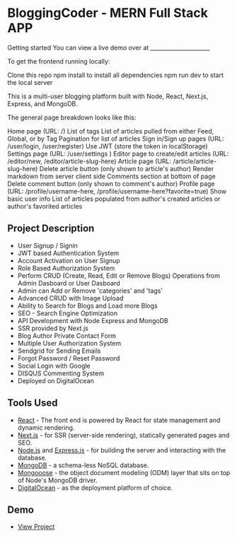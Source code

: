 # BloggingCoder - MERN Full Stack APP

Getting started
You can view a live demo over at _____________________

To get the frontend running locally:

Clone this repo
npm install to install all dependencies
npm run dev to start the local server

This is a multi-user blogging platform built with Node, React, Next.js, Express, and MongoDB.

The general page breakdown looks like this:

Home page (URL: /)
List of tags
List of articles pulled from either Feed, Global, or by Tag
Pagination for list of articles
Sign in/Sign up pages (URL: /user/login, /user/register)
Use JWT (store the token in localStorage)
Settings page (URL: /user/settings )
Editor page to create/edit articles (URL: /editor/new, /editor/article-slug-here)
Article page (URL: /article/article-slug-here)
Delete article button (only shown to article's author)
Render markdown from server client side
Comments section at bottom of page
Delete comment button (only shown to comment's author)
Profile page (URL: /profile/username-here, /profile/username-here?favorite=true)
Show basic user info
List of articles populated from author's created articles or author's favorited articles

## Project Description

- User Signup / Signin
- JWT based Authentication System
- Account Activation on User Signup
- Role Based Authorization System
- Perform CRUD (Create, Read, Edit or Remove Blogs) Operations from Admin Dasboard or User Dasboard
- Admin can Add or Remove 'categories' and 'tags'
- Advanced CRUD with Image Upload
- Ability to Search for Blogs and Load more Blogs
- SEO - Search Engine Optimization
- API Development with Node Express and MongoDB
- SSR provided by Next.js
- Blog Author Private Contact Form
- Multiple User Authorization System
- Sendgrid for Sending Emails
- Forgot Password / Reset Password
- Social Login with Google
- DISQUS Commenting System
- Deployed on DigitalOcean

## Tools Used

- [React](https://reactjs.org/) - The front end is powered by React for state management and dynamic rendering.
- [Next.js](https://nextjs.org/) - for SSR (server-side rendering), statically generated pages and SEO.
- [ Node.js](https://nodejs.org/en/) and [Express.js](https://expressjs.com/) - for building the server and interacting with the database.
- [MongoDB](https://www.mongodb.com/) - a schema-less NoSQL database.
- [Mongooose](https://mongoosejs.com/) - the object document modeling (ODM) layer that sits on top of Node's MongoDB driver.
- [DigitalOcean](https://www.digitalocean.com/) - as the deployment platform of choice.

## Demo

- [View Project](______________)
